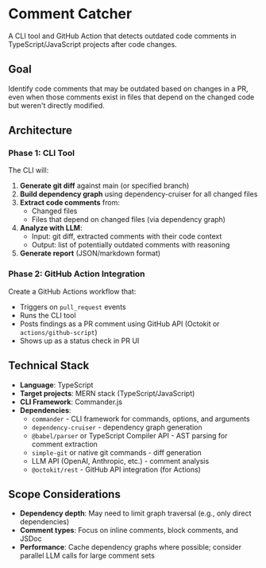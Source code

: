 # Comment Catcher

A CLI tool and GitHub Action that detects outdated code comments in TypeScript/JavaScript projects after code changes.

## Goal

Identify code comments that may be outdated based on changes in a PR, even when those comments exist in files that depend on the changed code but weren't directly modified.

## Architecture

### Phase 1: CLI Tool

The CLI will:
1. **Generate git diff** against main (or specified branch)
2. **Build dependency graph** using dependency-cruiser for all changed files
3. **Extract code comments** from:
   - Changed files
   - Files that depend on changed files (via dependency graph)
4. **Analyze with LLM**:
   - Input: git diff, extracted comments with their code context
   - Output: list of potentially outdated comments with reasoning
5. **Generate report** (JSON/markdown format)

### Phase 2: GitHub Action Integration

Create a GitHub Actions workflow that:
- Triggers on `pull_request` events
- Runs the CLI tool
- Posts findings as a PR comment using GitHub API (Octokit or `actions/github-script`)
- Shows up as a status check in PR UI

## Technical Stack

- **Language**: TypeScript
- **Target projects**: MERN stack (TypeScript/JavaScript)
- **CLI Framework**: Commander.js
- **Dependencies**:
  - `commander` - CLI framework for commands, options, and arguments
  - `dependency-cruiser` - dependency graph generation
  - `@babel/parser` or TypeScript Compiler API - AST parsing for comment extraction
  - `simple-git` or native git commands - diff generation
  - LLM API (OpenAI, Anthropic, etc.) - comment analysis
  - `@octokit/rest` - GitHub API integration (for Actions)

## Scope Considerations

- **Dependency depth**: May need to limit graph traversal (e.g., only direct dependencies)
- **Comment types**: Focus on inline comments, block comments, and JSDoc
- **Performance**: Cache dependency graphs where possible; consider parallel LLM calls for large comment sets
